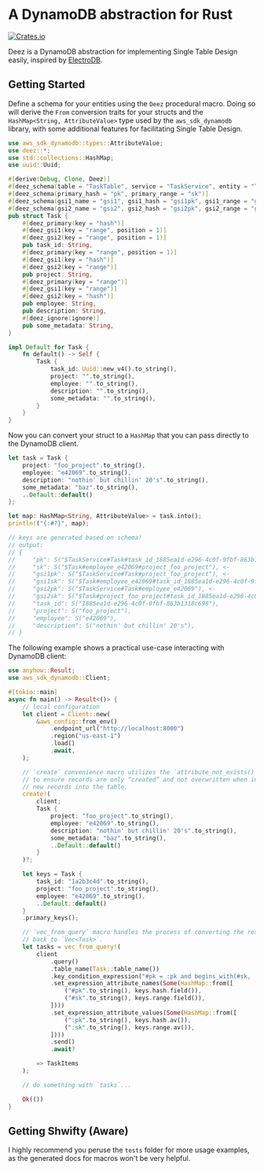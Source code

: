 A DynamoDB abstraction for Rust
==========================================================
[![Crates.io](https://img.shields.io/crates/v/deez.svg)](https://crates.io/crates/deez)

Deez is a DynamoDB abstraction for implementing Single Table Design easily,
inspired by [ElectroDB](https://github.com/tywalch/electrodb).

## Getting Started

Define a schema for your entities using the `Deez` procedural macro. Doing so
will derive the `From` conversion traits for your structs and the
`HashMap<String, AttributeValue>` type used by the `aws_sdk_dynamodb` library,
with some additional features for facilitating Single Table Design.

```rust
use aws_sdk_dynamodb::types::AttributeValue;
use deez::*;
use std::collections::HashMap;
use uuid::Uuid;

#[derive(Debug, Clone, Deez)]
#[deez_schema(table = "TaskTable", service = "TaskService", entity = "Task")]
#[deez_schema(primary_hash = "pk", primary_range = "sk")]
#[deez_schema(gsi1_name = "gsi1", gsi1_hash = "gsi1pk", gsi1_range = "gsi1sk")]
#[deez_schema(gsi2_name = "gsi2", gsi2_hash = "gsi2pk", gsi2_range = "gsi2sk")]
pub struct Task {
    #[deez_primary(key = "hash")]
    #[deez_gsi1(key = "range", position = 1)]
    #[deez_gsi2(key = "range", position = 1)]
    pub task_id: String,
    #[deez_primary(key = "range", position = 1)]
    #[deez_gsi1(key = "hash")]
    #[deez_gsi2(key = "range")]
    pub project: String,
    #[deez_primary(key = "range")]
    #[deez_gsi1(key = "range")]
    #[deez_gsi2(key = "hash")]
    pub employee: String,
    pub description: String,
    #[deez_ignore(ignore)]
    pub some_metadata: String,
}

impl Default for Task {
    fn default() -> Self {
        Task {
            task_id: Uuid::new_v4().to_string(),
            project: "".to_string(),
            employee: "".to_string(),
            description: "".to_string(),
            some_metadata: "".to_string(),
        }
    }
}
```

Now you can convert your struct to a `HashMap` that you can pass directly to the
DynamoDB client.

```rust
let task = Task {
    project: "foo_project".to_string(),
    employee: "e42069".to_string(),
    description: "nothin' but chillin' 20's".to_string(),
    some_metadata: "baz".to_string(),
    ..Default::default()
};

let map: HashMap<String, AttributeValue> = task.into();
println!("{:#?}", map);

// keys are generated based on schema!
// output:
// {
//     "pk": S("$TaskService#Task#task_id_1885ea1d-e296-4c0f-9fbf-863b1318c698"), <-
//     "sk": S("$Task#employee_e42069#project_foo_project"), <-
//     "gsi1pk": S("$TaskService#Task#project_foo_project"), <-
//     "gsi1sk": S("$Task#employee_e42069#task_id_1885ea1d-e296-4c0f-9fbf-863b1318c698"), <-
//     "gsi2pk": S("$TaskService#Task#employee_e42069"), <-
//     "gsi2sk": S("$Task#project_foo_project#task_id_1885ea1d-e296-4c0f-9fbf-863b1318c698"), <-
//     "task_id": S("1885ea1d-e296-4c0f-9fbf-863b1318c698"),
//     "project": S("foo_project"),
//     "employee": S("e42069"),
//     "description": S("nothin' but chillin' 20's"),
// }
```

The following example shows a practical use-case interacting with DynamoDB
client:

```rust
use anyhow::Result;
use aws_sdk_dynamodb::Client;

#[tokio::main]
async fn main() -> Result<()> {
    // local configuration
    let client = Client::new(
        &aws_config::from_env()
            .endpoint_url("http://localhost:8000")
            .region("us-east-1")
            .load()
            .await,
    );

    // `create` convenience macro utilizes the `attribute_not_exists()` parameter
    // to ensure records are only “created” and not overwritten when inserting
    // new records into the table.
    create!(
        client;
        Task {
            project: "foo_project".to_string(),
            employee: "e42069".to_string(),
            description: "nothin' but chillin' 20's".to_string(),
            some_metadata: "baz".to_string(),
            ..Default::default()
        }
    )?;

    let keys = Task {
        task_id: "1a2b3c4d".to_string(),
        project: "foo_project".to_string(),
        employee: "e42069".to_string(),
        ..Default::default()
    }
    .primary_keys();

    // `vec_from_query` macro handles the process of converting the response
    // back to `Vec<Task>`.
    let tasks = vec_from_query!(
        client
            .query()
            .table_name(Task::table_name())
            .key_condition_expression("#pk = :pk and begins_with(#sk, :sk)")
            .set_expression_attribute_names(Some(HashMap::from([
                ("#pk".to_string(), keys.hash.field()),
                ("#sk".to_string(), keys.range.field()),
            ])))
            .set_expression_attribute_values(Some(HashMap::from([
                (":pk".to_string(), keys.hash.av()),
                (":sk".to_string(), keys.range.av()),
            ])))
            .send()
            .await?

        => TaskItems
    );

    // do something with `tasks`...

    Ok(())
}
```

## Getting Shwifty (Aware)

I highly recommend you peruse the `tests` folder for more usage examples, as the
generated docs for macros won't be very helpful.

<!-- Read the full docs on [docs.rs](https://docs.rs/deez/0.1.0/deez/struct.Deez.html) -->
